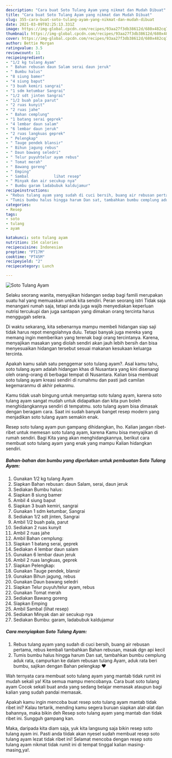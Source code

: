 ```yaml
---
description: "Cara buat Soto Tulang Ayam yang nikmat dan Mudah Dibuat"
title: "Cara buat Soto Tulang Ayam yang nikmat dan Mudah Dibuat"
slug: 355-cara-buat-soto-tulang-ayam-yang-nikmat-dan-mudah-dibuat
date: 2021-03-09T02:25:13.331Z
image: https://img-global.cpcdn.com/recipes/93aa27f3db38612d/680x482cq70/soto-tulang-ayam-foto-resep-utama.jpg
thumbnail: https://img-global.cpcdn.com/recipes/93aa27f3db38612d/680x482cq70/soto-tulang-ayam-foto-resep-utama.jpg
cover: https://img-global.cpcdn.com/recipes/93aa27f3db38612d/680x482cq70/soto-tulang-ayam-foto-resep-utama.jpg
author: Bettie Morgan
ratingvalue: 3.5
reviewcount: 11
recipeingredient:
- "1/2 kg tulang Ayam"
- " Bahan rebusan daun Salam serai daun jeruk"
- " Bumbu halus"
- "8 siung bamer"
- "4 siung baput"
- "3 buah kemiri sangrai"
- "1 sdm ketumbar Sangrai"
- "1/2 sdt jinten Sangrai"
- "1/2 buah pala parut"
- "2 ruas kunyit"
- "2 ruas jahe"
- " Bahan cemplung"
- "1 batang serai geprek"
- "4 lembar daun salam"
- "6 lembar daun jeruk"
- "2 ruas langkuas geprek"
- " Pelengkap"
- " Tauge pendek blansir"
- " Bihun jagung rebus"
- " Daun bawang seledri"
- " Telur puyuhtelur ayam rebus"
- " Tomat merah"
- " Bawang goreng"
- " Emping"
- " Sambal           lihat resep"
- " Minyak dan air secukup nya"
- " Bumbu garam ladabubuk kaldujamur"
recipeinstructions:
- "Rebus tulang ayam yang sudah di cuci bersih, buang air rebusan pertama, rebus kembali tambahkan Bahan rebusan, masak dgn api kecil"
- "Tumis bumbu halus hingga harum Dan sat, tambahkan bumbu cemplung aduk rata, campurkan ke dalam rebusan tulang Ayam, aduk rata beri bumbu, sajikan dengan Bahan pelengkap ❤️"
categories:
- Resep
tags:
- soto
- tulang
- ayam

katakunci: soto tulang ayam 
nutrition: 154 calories
recipecuisine: Indonesian
preptime: "PT17M"
cooktime: "PT45M"
recipeyield: "2"
recipecategory: Lunch

---
```



![Soto Tulang Ayam](https://img-global.cpcdn.com/recipes/93aa27f3db38612d/680x482cq70/soto-tulang-ayam-foto-resep-utama.jpg)

Selaku seorang wanita, menyajikan hidangan sedap bagi famili merupakan suatu hal yang memuaskan untuk kita sendiri. Peran seorang istri Tidak saja menangani rumah saja, tetapi anda juga wajib menyediakan keperluan nutrisi tercukupi dan juga santapan yang dimakan orang tercinta harus menggugah selera.

Di waktu  sekarang, kita sebenarnya mampu membeli hidangan siap saji tidak harus repot mengolahnya dulu. Tetapi banyak juga mereka yang memang ingin memberikan yang terenak bagi orang tercintanya. Karena, menyajikan masakan yang diolah sendiri akan jauh lebih bersih dan bisa menyesuaikan hidangan tersebut sesuai makanan kesukaan keluarga tercinta. 



Apakah kamu salah satu penggemar soto tulang ayam?. Asal kamu tahu, soto tulang ayam adalah hidangan khas di Nusantara yang kini disenangi oleh orang-orang di berbagai tempat di Nusantara. Kalian bisa membuat soto tulang ayam kreasi sendiri di rumahmu dan pasti jadi camilan kegemaranmu di akhir pekanmu.

Kamu tidak usah bingung untuk menyantap soto tulang ayam, karena soto tulang ayam sangat mudah untuk didapatkan dan kita pun boleh menghidangkannya sendiri di tempatmu. soto tulang ayam bisa dimasak dengan beragam cara. Saat ini sudah banyak banget resep modern yang menjadikan soto tulang ayam semakin enak.

Resep soto tulang ayam pun gampang dihidangkan, lho. Kalian jangan ribet-ribet untuk memesan soto tulang ayam, karena Kamu bisa menyajikan di rumah sendiri. Bagi Kita yang akan menghidangkannya, berikut cara membuat soto tulang ayam yang enak yang mampu Kalian hidangkan sendiri.

<!--inarticleads1-->

##### Bahan-bahan dan bumbu yang diperlukan untuk pembuatan Soto Tulang Ayam:

1. Gunakan 1/2 kg tulang Ayam
1. Siapkan  Bahan rebusan: daun Salam, serai, daun jeruk
1. Sediakan  Bumbu halus:
1. Siapkan 8 siung bamer
1. Ambil 4 siung baput
1. Siapkan 3 buah kemiri, sangrai
1. Gunakan 1 sdm ketumbar, Sangrai
1. Sediakan 1/2 sdt jinten, Sangrai
1. Ambil 1/2 buah pala, parut
1. Sediakan 2 ruas kunyit
1. Ambil 2 ruas jahe
1. Ambil  Bahan cemplung:
1. Siapkan 1 batang serai, geprek
1. Sediakan 4 lembar daun salam
1. Gunakan 6 lembar daun jeruk
1. Ambil 2 ruas langkuas, geprek
1. Siapkan  Pelengkap:
1. Gunakan  Tauge pendek, blansir
1. Gunakan  Bihun jagung, rebus
1. Gunakan  Daun bawang seledri
1. Siapkan  Telur puyuh/telur ayam, rebus
1. Gunakan  Tomat merah
1. Sediakan  Bawang goreng
1. Siapkan  Emping
1. Ambil  Sambal           (lihat resep)
1. Sediakan  Minyak dan air secukup nya
1. Sediakan  Bumbu: garam, ladabubuk kaldujamur




<!--inarticleads2-->

##### Cara menyiapkan Soto Tulang Ayam:

1. Rebus tulang ayam yang sudah di cuci bersih, buang air rebusan pertama, rebus kembali tambahkan Bahan rebusan, masak dgn api kecil
1. Tumis bumbu halus hingga harum Dan sat, tambahkan bumbu cemplung aduk rata, campurkan ke dalam rebusan tulang Ayam, aduk rata beri bumbu, sajikan dengan Bahan pelengkap ❤️




Wah ternyata cara membuat soto tulang ayam yang mantab tidak rumit ini mudah sekali ya! Kita semua mampu mencobanya. Cara buat soto tulang ayam Cocok sekali buat anda yang sedang belajar memasak ataupun bagi kalian yang sudah pandai memasak.

Apakah kamu ingin mencoba buat resep soto tulang ayam mantab tidak ribet ini? Kalau tertarik, mending kamu segera buruan siapkan alat-alat dan bahannya, maka bikin deh Resep soto tulang ayam yang mantab dan tidak ribet ini. Sungguh gampang kan. 

Maka, daripada kita diam saja, yuk kita langsung saja bikin resep soto tulang ayam ini. Pasti anda tiidak akan nyesel sudah membuat resep soto tulang ayam lezat tidak ribet ini! Selamat mencoba dengan resep soto tulang ayam nikmat tidak rumit ini di tempat tinggal kalian masing-masing,ya!.

